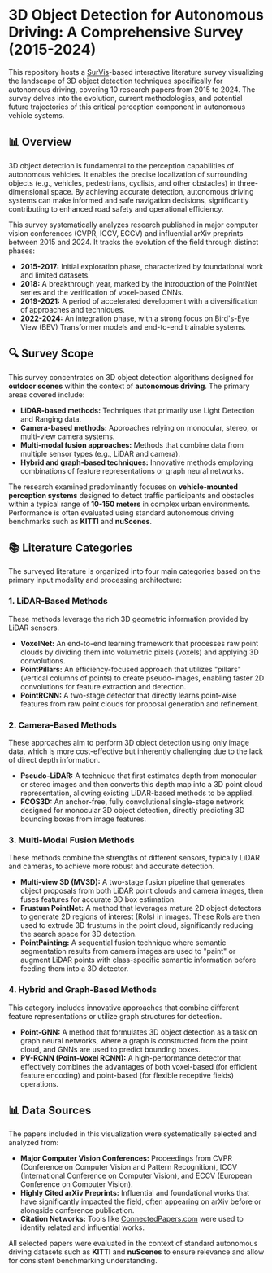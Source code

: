 # 3D Object Detection for Autonomous Driving: A Comprehensive Survey (2015-2024)

This repository hosts a [SurVis](https://github.com/fabian-beck/survis)-based interactive literature survey visualizing the landscape of 3D object detection techniques specifically for autonomous driving, covering 10 research papers from 2015 to 2024. The survey delves into the evolution, current methodologies, and potential future trajectories of this critical perception component in autonomous vehicle systems.

## 📊 Overview

3D object detection is fundamental to the perception capabilities of autonomous vehicles. It enables the precise localization of surrounding objects (e.g., vehicles, pedestrians, cyclists, and other obstacles) in three-dimensional space. By achieving accurate detection, autonomous driving systems can make informed and safe navigation decisions, significantly contributing to enhanced road safety and operational efficiency.

This survey systematically analyzes research published in major computer vision conferences (CVPR, ICCV, ECCV) and influential arXiv preprints between 2015 and 2024. It tracks the evolution of the field through distinct phases:

* **2015-2017:** Initial exploration phase, characterized by foundational work and limited datasets.
* **2018:** A breakthrough year, marked by the introduction of the PointNet series and the verification of voxel-based CNNs.
* **2019-2021:** A period of accelerated development with a diversification of approaches and techniques.
* **2022-2024:** An integration phase, with a strong focus on Bird's-Eye View (BEV) Transformer models and end-to-end trainable systems.

## 🔍 Survey Scope

This survey concentrates on 3D object detection algorithms designed for **outdoor scenes** within the context of **autonomous driving**. The primary areas covered include:

* **LiDAR-based methods:** Techniques that primarily use Light Detection and Ranging data.
* **Camera-based methods:** Approaches relying on monocular, stereo, or multi-view camera systems.
* **Multi-modal fusion approaches:** Methods that combine data from multiple sensor types (e.g., LiDAR and camera).
* **Hybrid and graph-based techniques:** Innovative methods employing combinations of feature representations or graph neural networks.

The research examined predominantly focuses on **vehicle-mounted perception systems** designed to detect traffic participants and obstacles within a typical range of **10-150 meters** in complex urban environments. Performance is often evaluated using standard autonomous driving benchmarks such as **KITTI** and **nuScenes**.

## 📚 Literature Categories

The surveyed literature is organized into four main categories based on the primary input modality and processing architecture:

### 1. LiDAR-Based Methods
These methods leverage the rich 3D geometric information provided by LiDAR sensors.
* **VoxelNet:** An end-to-end learning framework that processes raw point clouds by dividing them into volumetric pixels (voxels) and applying 3D convolutions.
* **PointPillars:** An efficiency-focused approach that utilizes "pillars" (vertical columns of points) to create pseudo-images, enabling faster 2D convolutions for feature extraction and detection.
* **PointRCNN:** A two-stage detector that directly learns point-wise features from raw point clouds for proposal generation and refinement.

### 2. Camera-Based Methods
These approaches aim to perform 3D object detection using only image data, which is more cost-effective but inherently challenging due to the lack of direct depth information.
* **Pseudo-LiDAR:** A technique that first estimates depth from monocular or stereo images and then converts this depth map into a 3D point cloud representation, allowing existing LiDAR-based methods to be applied.
* **FCOS3D:** An anchor-free, fully convolutional single-stage network designed for monocular 3D object detection, directly predicting 3D bounding boxes from image features.

### 3. Multi-Modal Fusion Methods
These methods combine the strengths of different sensors, typically LiDAR and cameras, to achieve more robust and accurate detection.
* **Multi-view 3D (MV3D):** A two-stage fusion pipeline that generates object proposals from both LiDAR point clouds and camera images, then fuses features for accurate 3D box estimation.
* **Frustum PointNet:** A method that leverages mature 2D object detectors to generate 2D regions of interest (RoIs) in images. These RoIs are then used to extrude 3D frustums in the point cloud, significantly reducing the search space for 3D detection.
* **PointPainting:** A sequential fusion technique where semantic segmentation results from camera images are used to "paint" or augment LiDAR points with class-specific semantic information before feeding them into a 3D detector.

### 4. Hybrid and Graph-Based Methods
This category includes innovative approaches that combine different feature representations or utilize graph structures for detection.
* **Point-GNN:** A method that formulates 3D object detection as a task on graph neural networks, where a graph is constructed from the point cloud, and GNNs are used to predict bounding boxes.
* **PV-RCNN (Point-Voxel RCNN):** A high-performance detector that effectively combines the advantages of both voxel-based (for efficient feature encoding) and point-based (for flexible receptive fields) operations.

## 📊 Data Sources

The papers included in this visualization were systematically selected and analyzed from:

* **Major Computer Vision Conferences:** Proceedings from CVPR (Conference on Computer Vision and Pattern Recognition), ICCV (International Conference on Computer Vision), and ECCV (European Conference on Computer Vision).
* **Highly Cited arXiv Preprints:** Influential and foundational works that have significantly impacted the field, often appearing on arXiv before or alongside conference publication.
* **Citation Networks:** Tools like [ConnectedPapers.com](https://www.connectedpapers.com/) were used to identify related and influential works.

All selected papers were evaluated in the context of standard autonomous driving datasets such as **KITTI** and **nuScenes** to ensure relevance and allow for consistent benchmarking understanding.
